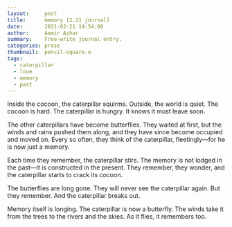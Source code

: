 ```yaml
---
layout:     post
title:      memory [2.21 journal]
date:       2021-02-21 14:54:00
author:     Aamir Azhar
summary:    Free-write journal entry.
categories: prose
thumbnail:  pencil-square-o
tags:
  - caterpillar
  - love
  - memory
  - past
---
```

Inside the cocoon, the caterpillar squirms. Outside, the world is quiet. The cocoon is hard. The caterpillar is hungry. It knows it must leave soon.

The other caterpillars have become butterflies. They waited at first, but the winds and rains pushed them along, and they have since become occupied and moved on. Every so often, they think of the caterpillar, fleetingly—for he is now just a memory.

Each time they remember, the caterpillar stirs. The memory is not lodged in the past—it is constructed in the present. They remember, they wonder, and the caterpillar starts to crack its cocoon.

The butterflies are long gone. They will never see the caterpillar again. But they remember. And the caterpillar breaks out.

Memory itself is longing. The caterpillar is now a butterfly. The winds take it from the trees to the rivers and the skies. As it flies, it remembers too.

